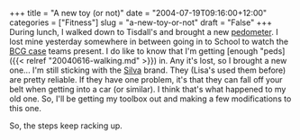 +++
title = "A new toy (or not)"
date = "2004-07-19T09:16:00+12:00"
categories = ["Fitness"]
slug = "a-new-toy-or-not"
draft = "False"
+++
During lunch, I walked down to Tisdall's and brought a new
[pedometer](http://www.silva.se/outdoor/products/acce_pedstep.htm). I lost mine
yesterday somewhere in between going in to School to watch the [BCG
case](http://www.bostonconsulting.com.au/chapterstarters/strategy.html) teams
present. I do like to know that I'm getting [enough
"peds]({{< relref "20040616-walking.md" >}})
in. Any it's lost, so I brought a new one...  I'm still sticking with the
[Silva](http://www.silva.se/) brand. They (Lisa's used them before) are pretty
reliable. If they have one problem, it's that they can fall off your belt when
getting into a car (or similar). I think that's what happened to my old one.
So, I'll be getting my toolbox out and making a few modifications to this one.

So, the steps keep racking up.

